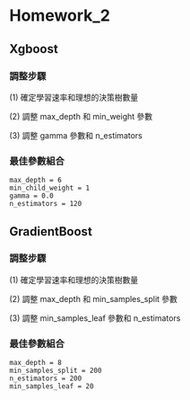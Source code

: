 # Homework_2

## Xgboost
### 調整步驟
(1) 確定學習速率和理想的決策樹數量

(2) 調整 max_depth 和 min_weight 參數

(3) 調整 gamma 參數和 n_estimators

### 最佳參數組合
    
    max_depth = 6
    min_child_weight = 1
    gamma = 0.0
    n_estimators = 120
    
    
## GradientBoost
### 調整步驟
(1) 確定學習速率和理想的決策樹數量

(2) 調整 max_depth 和 min_samples_split 參數

(3) 調整 min_samples_leaf 參數和 n_estimators

### 最佳參數組合

    max_depth = 8
    min_samples_split = 200
    n_estimators = 200
    min_samples_leaf = 20